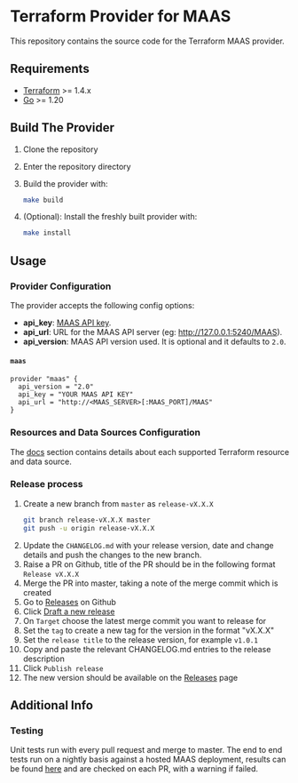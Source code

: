 # Terraform Provider for MAAS

This repository contains the source code for the Terraform MAAS provider.

## Requirements

- [Terraform](https://www.terraform.io/downloads.html) >= 1.4.x
- [Go](https://golang.org/doc/install) >= 1.20

## Build The Provider

1. Clone the repository
1. Enter the repository directory
1. Build the provider with:

    ```sh
    make build
    ```

1. (Optional): Install the freshly built provider with:

    ```sh
    make install
    ```

## Usage

### Provider Configuration

The provider accepts the following config options:

- **api_key**: [MAAS API key](https://maas.io/docs/snap/3.0/cli/maas-cli#heading--log-in-required).
- **api_url**: URL for the MAAS API server (eg: <http://127.0.0.1:5240/MAAS>).
- **api_version**: MAAS API version used. It is optional and it defaults to `2.0`.

#### `maas`

```hcl
provider "maas" {
  api_version = "2.0"
  api_key = "YOUR MAAS API KEY"
  api_url = "http://<MAAS_SERVER>[:MAAS_PORT]/MAAS"
}
```

### Resources and Data Sources Configuration

The [docs](/docs) section contains details about each supported Terraform resource and data source.

### Release process

1. Create a new branch from `master` as `release-vX.X.X`
   ```bash
   git branch release-vX.X.X master
   git push -u origin release-vX.X.X
   ```
2. Update the `CHANGELOG.md` with your release version, date and change details and push the changes to the new branch. 
3. Raise a PR on Github, title of the PR should be in the following format
   `Release vX.X.X`
4. Merge the PR into master, taking a note of the merge commit which is created
5. Go to [Releases](https://github.com/canonical/terraform-provider-maas/releases) on Github
6. Click [Draft a new release](https://github.com/canonical/terraform-provider-maas/releases/new)
7. On `Target` choose the latest merge commit you want to release for
8. Set the `tag` to create a new tag for the version in the format "vX.X.X"
9. Set the `release title` to the release version, for example `v1.0.1`
10. Copy and paste the relevant CHANGELOG.md entries to the release description
11. Click `Publish release`
12. The new version should be available on the [Releases](https://github.com/canonical/terraform-provider-maas/releases) page

## Additional Info

### Testing

Unit tests run with every pull request and merge to master. The end to end tests run on a nightly basis against a hosted MAAS deployment, results can be found [here](https://raw.githubusercontent.com/maas/maas-terraform-e2e-tests/main/results.json?token=GHSAT0AAAAAAB3FX6R5C67Q4LH7ADOO5O3IY4ODCNA) and are checked on each PR, with a warning if failed.   
